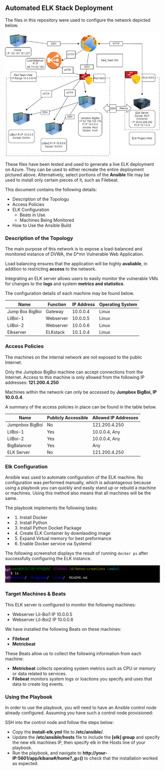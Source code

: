 ## Automated ELK Stack Deployment

The files in this repository were used to configure the network depicted below.

![alt text](Images/ELKproject.png)

These files have been tested and used to generate a live ELK deployment on Azure. They can be used to either recreate the entire deployment pictured above. Alternatively, select portions of the **Ansible** file may be used to install only certain pieces of it, such as Filebeat.

This document contains the following details:
- Description of the Topologu
- Access Policies
- ELK Configuration
  - Beats in Use
  - Machines Being Monitored
- How to Use the Ansible Build


### Description of the Topology

The main purpose of this network is to expose a load-balanced and monitored instance of DVWA, the D*mn Vulnerable Web Application.

Load balancing ensures that the application will be highly **avaliable**, in addition to restricting **access** to the network.

Integrating an ELK server allows users to easily monitor the vulnerable VMs for changes to the **logs** and system **metrics and statistics**.

The configuration details of each machine may be found below.

| Name     | Function | IP Address | Operating System |
|----------|----------|------------|------------------|
| Jump Box BigBoi | Gateway  | 10.0.0.4 | Linux            |
| LilBoi-1 | Webserver | 10.0.0.5 | Linux                 |
| LilBoi-2 | Webserver | 10.0.0.6 | Linux                 |
| Elkserver | ELKstack | 10.1.0.4 | Linux                |

### Access Policies

The machines on the internal network are not exposed to the public Internet. 

Only the Jumpbox BigBoi machine can accept connections from the Internet. Access to this machine is only allowed from the following IP addresses: **121.200.4.250**

Machines within the network can only be accessed by **Jumpbox BigBoi, IP 10.0.0.4**.

A summary of the access policies in place can be found in the table below.

| Name     | Publicly Accessible | Allowed IP Addresses |
|----------|---------------------|----------------------|
| Jumpnbox BigBoi | No           | 121.200.4.250        |
| LilBoi-1 | Yes                 | 10.0.0.4, Any        |
| LilBoi-2 | Yes                 | 10.0.0.4, Any        |
| BigBalancer |  Yes             | Any                  |
| ELK Server | No                | 121.200.4.250        |


### Elk Configuration

Ansible was used to automate configuration of the ELK machine. No configuration was performed manually, which is advantageous because using a playbook you can quickly and easily stand up or rebuild a machine or machines. Using this method also means that all machines will be the same. 

The playbook implements the following tasks:
- 1. Install Docker
- 2. Install Python
- 3. Install Python Docket Package
- 4. Create ELK Container by downlaoding image
- 5. Expand Virtual memory for best preformance
- 6. Enable Docker service via Systemd


The following screenshot displays the result of running `docker ps` after successfully configuring the ELK instance.

![alt text](Images/ELKdockerps.png)

### Target Machines & Beats
This ELK server is configured to monitor the following machines:
- Webserver Lil-Boi1 IP 10.0.0.5
- Webserver Lil-Boi2 IP 10.0.0.6

We have installed the following Beats on these machines:
- **Filebeat**
- **Metricbeat**

These Beats allow us to collect the following information from each machine:
- **Metricbeat** collects operating system metrics such as CPU or memory or data related to services.
- **Filebeat** monitors system logs or loactions you specify and uses that data to create log events.


### Using the Playbook
In order to use the playbook, you will need to have an Ansible control node already configured. Assuming you have such a control node provisioned: 

SSH into the control node and follow the steps below:
- Copy the **install-elk.yml** file to **/etc/ansible/**.
- Update the **/etc/ansible/hosts** file to include the **[elk] group** and specify the new elk machines IP, then specify elk in the Hosts line of your playbook. 
- Run the playbook, and navigate to **http://your-IP:5601/app/kibana#/home?_g=()** to check that the installation worked as expected.
